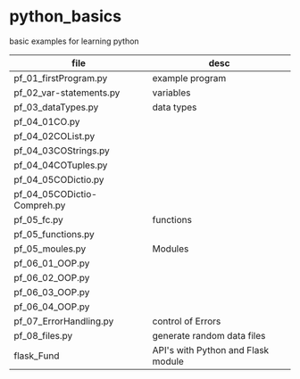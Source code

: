 # python_basics
basic examples for learning python

file  | desc
----------------------- | ----------------------------------------------
pf_01_firstProgram.py   |    example program
pf_02_var-statements.py |    variables
pf_03_dataTypes.py      |    data types
pf_04_01CO.py           |
pf_04_02COList.py       |
pf_04_03COStrings.py    |
pf_04_04COTuples.py     |
pf_04_05CODictio.py     |
pf_04_05CODictio-Compreh.py |
pf_05_fc.py             |   functions
pf_05_functions.py      |
pf_05_moules.py         |     Modules
pf_06_01_OOP.py         |
pf_06_02_OOP.py         |
pf_06_03_OOP.py         | 
pf_06_04_OOP.py         |
pf_07_ErrorHandling.py  |   control of Errors
pf_08_files.py          |  generate random data files
flask_Fund              |  API's with Python and Flask module
